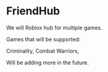# FriendHub
We will 
Roblox hub for multiple games.

Games that will be supported:

Criminality,
Combat Warriors,

Will be adding more in the future.
